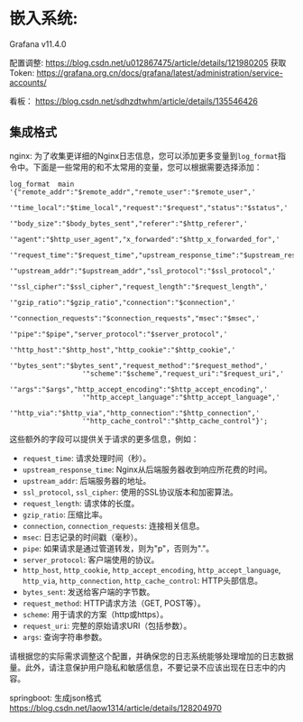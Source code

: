 # 嵌入系统:

Grafana v11.4.0

配置调整: https://blog.csdn.net/u012867475/article/details/121980205
获取Token: https://grafana.org.cn/docs/grafana/latest/administration/service-accounts/

看板： https://blog.csdn.net/sdhzdtwhm/article/details/135546426

## 集成格式

nginx:
为了收集更详细的Nginx日志信息，您可以添加更多变量到`log_format`指令中。下面是一些常用的和不太常用的变量，您可以根据需要选择添加：

```nginx
log_format  main  '{"remote_addr":"$remote_addr","remote_user":"$remote_user",'
                  '"time_local":"$time_local","request":"$request","status":"$status",'
                  '"body_size":"$body_bytes_sent","referer":"$http_referer",'
                  '"agent":"$http_user_agent","x_forwarded":"$http_x_forwarded_for",'
                  '"request_time":"$request_time","upstream_response_time":"$upstream_response_time",'
                  '"upstream_addr":"$upstream_addr","ssl_protocol":"$ssl_protocol",'
                  '"ssl_cipher":"$ssl_cipher","request_length":"$request_length",'
                  '"gzip_ratio":"$gzip_ratio","connection":"$connection",'
                  '"connection_requests":"$connection_requests","msec":"$msec",'
                  '"pipe":"$pipe","server_protocol":"$server_protocol",'
                  '"http_host":"$http_host","http_cookie":"$http_cookie",'
                  '"bytes_sent":"$bytes_sent","request_method":"$request_method",'
                  '"scheme":"$scheme","request_uri":"$request_uri",'
                  '"args":"$args","http_accept_encoding":"$http_accept_encoding",'
                  '"http_accept_language":"$http_accept_language",'
                  '"http_via":"$http_via","http_connection":"$http_connection",'
                  '"http_cache_control":"$http_cache_control"}';
```

这些额外的字段可以提供关于请求的更多信息，例如：

- `request_time`: 请求处理时间（秒）。
- `upstream_response_time`: Nginx从后端服务器收到响应所花费的时间。
- `upstream_addr`: 后端服务器的地址。
- `ssl_protocol`, `ssl_cipher`: 使用的SSL协议版本和加密算法。
- `request_length`: 请求体的长度。
- `gzip_ratio`: 压缩比率。
- `connection`, `connection_requests`: 连接相关信息。
- `msec`: 日志记录的时间戳（毫秒）。
- `pipe`: 如果请求是通过管道转发，则为"p"，否则为"."。
- `server_protocol`: 客户端使用的协议。
- `http_host`, `http_cookie`, `http_accept_encoding`, `http_accept_language`, `http_via`, `http_connection`, `http_cache_control`: HTTP头部信息。
- `bytes_sent`: 发送给客户端的字节数。
- `request_method`: HTTP请求方法（GET, POST等）。
- `scheme`: 用于请求的方案（http或https）。
- `request_uri`: 完整的原始请求URI（包括参数）。
- `args`: 查询字符串参数。

请根据您的实际需求调整这个配置，并确保您的日志系统能够处理增加的日志数据量。此外，请注意保护用户隐私和敏感信息，不要记录不应该出现在日志中的内容。

springboot:
生成json格式 https://blog.csdn.net/laow1314/article/details/128204970

```shell

```